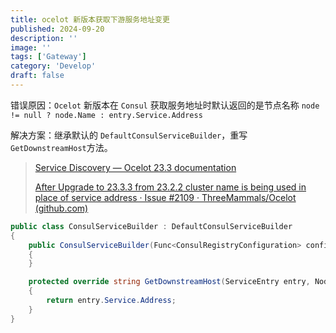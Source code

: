 ```yaml
---
title: ocelot 新版本获取下游服务地址变更
published: 2024-09-20
description: ''
image: ''
tags: ['Gateway']
category: 'Develop'
draft: false
---
```


错误原因：`Ocelot` 新版本在 `Consul` 获取服务地址时默认返回的是节点名称 `node != null ? node.Name : entry.Service.Address`

解决方案：继承默认的 `DefaultConsulServiceBuilder`，重写 `GetDownstreamHost`方法。

> [Service Discovery — Ocelot 23.3 documentation](https://ocelot.readthedocs.io/en/latest/features/servicediscovery.html#consul-service-builder)
>
> [After Upgrade to 23.3.3 from 23.2.2 cluster name is being used in place of service address · Issue #2109 · ThreeMammals/Ocelot (github.com)](https://github.com/ThreeMammals/Ocelot/issues/2109)

```c#
public class ConsulServiceBuilder : DefaultConsulServiceBuilder
{
    public ConsulServiceBuilder(Func<ConsulRegistryConfiguration> configurationFactory, IConsulClientFactory clientFactory, IOcelotLoggerFactory loggerFactory) : base(configurationFactory, clientFactory, loggerFactory)
    {
    }

    protected override string GetDownstreamHost(ServiceEntry entry, Node node)
    {
        return entry.Service.Address;
    }
}

```




